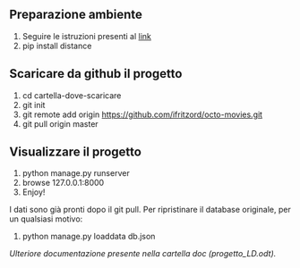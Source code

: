 ##	Preparazione ambiente
1.	Seguire le istruzioni presenti al [link](https://weblab.ing.unimore.it/people/canali/teaching/ld_1617/Risoluzione_Problemi_installazione.txt) 
2.	pip install distance


##	Scaricare da github il progetto
1.	cd cartella-dove-scaricare
2.	git init
3.	git remote add origin https://github.com/ifritzord/octo-movies.git
4.	git pull origin master
	
	
##	Visualizzare il progetto
1.	python manage.py runserver
2.	browse 127.0.0.1:8000
3.	Enjoy!


I dati sono già pronti dopo il git pull. Per ripristinare il database originale, per un qualsiasi motivo:
1.	python manage.py loaddata db.json


_Ulteriore documentazione presente nella cartella doc (progetto_LD.odt)._
